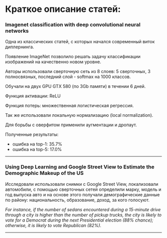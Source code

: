 # Краткое описание статей:

### Imagenet classification with deep convolutional neural networks

Одна из классических статей, с которых начался современный виток диплернинга.

Появление ImageNet позволило решать задачу классификации изображений на
качественно новом уровне.

Авторы использовали сверточную сеть из 8 слоев: 5 сверточных, 3 полносвязных,
последний слой - softmax на 1000 классов.

Обучали на двух GPU GTX 580 (по 3Gb памяти) в течении 6 дней.

Функция активации: ReLU

Функция потерь: множественная логистическая регрессия.

Так же использовали локальную нормализацию (local normalization).

Для борьбы с оверфитом применили аугментации и дропаут.

Полученные результаты:
- ошибка на top-1: 35.7%
- ошибка на top-5: 17.0%

<hr />

### Using Deep Learning and Google Street View to Estimate the Demographic Makeup of the US

Исследовали использовали снимки с Google Street View, локализовали автомобили,
с помощью сверточных сетей определили марку, модель и год выпуска авто и на основе этого получали демографические данные по району: национальность, образование, доход, за кого голосуют.

*For instance, if the number of sedans encountered during a 15-minute drive through a city is higher than the number
of pickup trucks, the city is likely to vote for a Democrat during the next Presidential
election (88% chance); otherwise, it is likely to vote Republican (82%).*

<hr />
